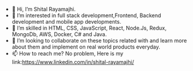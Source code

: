 - 👋 Hi, I’m Shital Rayamajhi.
- 👀 I’m interested in full stack development,Frontend, Backend development and mobile app developments.
- 🌱 I’m skilled in HTML, CSS, JavaScript, React, Node.Js, Redux, MongoDb, AWS, Docker, C# and Java.
- 💞️ I’m looking to collaborate on these topics related with and learn more about them and implement on real world products everyday.
- 📫 How to reach me? No problem, Here is my link:https://www.linkedin.com/in/shital-rayamajhi/
<!---
Shital769/Shital769 is a ✨ special ✨ repository because its `README.md` (this file) appears on your GitHub profile.
You can click the Preview link to take a look at your changes.
--->

